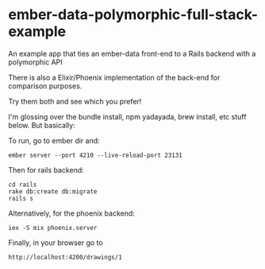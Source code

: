ember-data-polymorphic-full-stack-example
=========================================

An example app that ties an ember-data front-end to a Rails backend with a polymorphic API

There is also a Elixir/Phoenix implementation of the back-end for comparison purposes.

Try them both and see which you prefer!

I'm glossing over the bundle install, npm yadayada, brew install, etc stuff below. But basically:

To run, go to ember dir and:

    ember server --port 4210 --live-reload-port 23131

Then for rails backend:

    cd rails
    rake db:create db:migrate
    rails s

Alternatively, for the phoenix backend:

    iex -S mix phoenix.server

Finally, in your browser go to 

    http://localhost:4200/drawings/1
